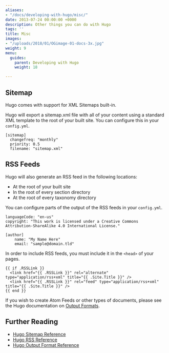```yaml
---
aliases:
- "/docs/developing-with-hugo/misc/"
date: 2013-07-24 00:00:00 +0000
description: Other things you can do with Hugo
tags: ''
title: Misc
images:
- "/uploads/2018/01/OGimage-01-docs-3x.jpg"
weight: 9
menu:
  guides:
    parent: Developing with Hugo
    weight: 18

---
```

## Sitemap
Hugo comes with support for XML Sitemaps built-in.

Hugo will export a sitemap.xml file with all of your content using a standard XML template to the root of your built site. You can configure this in your `config.yml`.

	[sitemap]
	  changefreq: "monthly"
	  priority: 0.5
	  filename: "sitemap.xml"

## RSS Feeds

Hugo will also generate an RSS feed in the following locations:

- At the root of your built site
- In the root of every section directory
- At the root of every taxonomy directory

You can configure parts of the output of the RSS feeds in your `config.yml`.

	languageCode: "en-us"
	copyright: "This work is licensed under a Creative Commons Attribution-ShareAlike 4.0 International License."
	
	[author]
	    name: "My Name Here"
	    email: "sample@domain.tld"

In order to include RSS feeds, you must include it in the `<head>` of your pages.

	{{ if .RSSLink }}
	  <link href="{{ .RSSLink }}" rel="alternate" type="application/rss+xml" title="{{ .Site.Title }}" />
	  <link href="{{ .RSSLink }}" rel="feed" type="application/rss+xml" title="{{ .Site.Title }}" />
	{{ end }}

If you wish to create Atom Feeds or other types of documents, please see the Hugo documentation on [Output Formats][1].

## Further Reading
- [Hugo Sitemap Reference](https://gohugo.io/templates/sitemap/)
- [Hugo RSS Reference](https://gohugo.io/templates/rss/)
- [Hugo Output Format Reference](https://gohugo.io/extras/output-formats/)

[1]:	https://gohugo.io/extras/output-formats/
